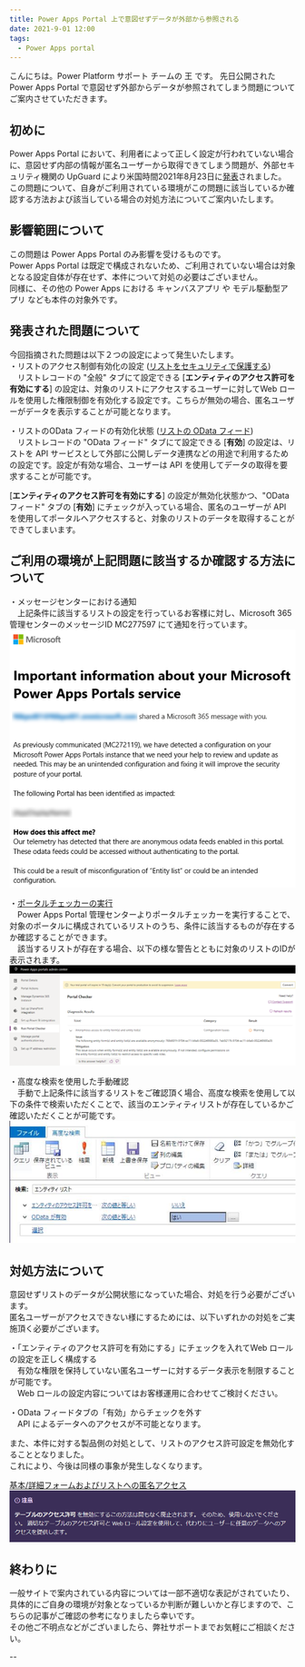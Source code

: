 ```yaml
---
title: Power Apps Portal 上で意図せずデータが外部から参照される
date: 2021-9-01 12:00
tags:
  - Power Apps portal
---
```


こんにちは。Power Platform サポート チームの 王 です。
先日公開された Power Apps Portal で意図せず外部からデータが参照されてしまう問題についてご案内させていただきます。

<!-- more -->

## 初めに

Power Apps Portal において、利用者によって正しく設定が行われていない場合に、意図せず内部の情報が匿名ユーザーから取得できてしまう問題が、外部セキュリティ機関の UpGuard により米国時間2021年8月23日に[発表](https://www.upguard.com/breaches/power-apps)されました。  
この問題について、自身がご利用されている環境がこの問題に該当しているか確認する方法および該当している場合の対処方法についてご案内いたします。


## 影響範囲について

この問題は Power Apps Portal のみ影響を受けるものです。  
Power Apps Portal は既定で構成されないため、ご利用されていない場合は対象となる設定自体が存在せず、本件について対処の必要はございません。  
同様に、その他の Power Apps における キャンバスアプリ や モデル駆動型アプリ なども本件の対象外です。


## 発表された問題について

今回指摘された問題は以下２つの設定によって発生いたします。  
・リストのアクセス制御有効化の設定 ([リストをセキュリティで保護する](https://docs.microsoft.com/ja-jp/powerapps/maker/portals/configure/entity-lists#securing-lsists))  
　リストレコードの "全般" タブにて設定できる [**エンティティのアクセス許可を有効にする**] の設定は、対象のリストにアクセスするユーザーに対してWeb ロールを使用した権限制御を有効化する設定です。こちらが無効の場合、匿名ユーザーがデータを表示することが可能となります。  

・リストのOData フィードの有効化状態 ([リストの OData フィード](https://docs.microsoft.com/en-us/powerapps/maker/portals/configure/entity-lists#list-odata-feeds))  
　リストレコードの "OData フィード" タブにて設定できる [**有効**] の設定は、リストを API サービスとして外部に公開しデータ連携などの用途で利用するための設定です。設定が有効な場合、ユーザーは API を使用してデータの取得を要求することが可能です。  


[**エンティティのアクセス許可を有効にする**] の設定が無効化状態かつ、"OData フィード" タブの [**有効**] にチェックが入っている場合、匿名のユーザーが API を使用してポータルへアクセスすると、対象のリストのデータを取得することができてしまいます。


## ご利用の環境が上記問題に該当するか確認する方法について

・メッセージセンターにおける通知  
　上記条件に該当するリストの設定を行っているお客様に対し、Microsoft 365 管理センターのメッセージID MC277597 にて通知を行っています。  
![](./OData-risk-in-portal/MC277597.png)

・[ポータルチェッカーの実行](https://docs.microsoft.com/ja-jp/powerapps/maker/portals/admin/portal-checker)  
　Power Apps Portal 管理センターよりポータルチェッカーを実行することで、対象のポータルに構成されているリストのうち、条件に該当するものが存在するか確認することができます。  
　該当するリストが存在する場合、以下の様な警告とともに対象のリストのIDが表示されます。  
![](./OData-risk-in-portal/portalchecker.png)

・高度な検索を使用した手動確認  
　手動で上記条件に該当するリストをご確認頂く場合、高度な検索を使用して以下の条件で検索いただくことで、該当のエンティティリストが存在しているかご確認いただくことが可能です。  
![](./OData-risk-in-portal/advancedfind.png)


## 対処方法について

意図せずリストのデータが公開状態になっていた場合、対処を行う必要がございます。  
匿名ユーザーがアクセスできない様にするためには、以下いずれかの対処をご実施頂く必要がございます。  

・「エンティティのアクセス許可を有効にする」にチェックを入れてWeb ロールの設定を正しく構成する  
　有効な権限を保持していない匿名ユーザーに対するデータ表示を制限することが可能です。  
　Web ロールの設定内容についてはお客様運用に合わせてご検討ください。  

・OData フィードタブの「有効」からチェックを外す  
　API によるデータへのアクセスが不可能となります。  

また、本件に対する製品側の対処として、リストのアクセス許可設定を無効化することとなりました。  
これにより、今後は同様の事象が発生しなくなります。  

[基本/詳細フォームおよびリストへの匿名アクセス](https://docs.microsoft.com/ja-jp/powerapps/maker/portals/admin/portal-checker-analysis#anonymous-access-to-basicadvanced-forms-and-lists)
![](./OData-risk-in-portal/deprication.png)

## 終わりに

一般サイトで案内されている内容については一部不適切な表記がされていたり、具体的にご自身の環境が対象となっているか判断が難しいかと存じますので、こちらの記事がご確認の参考になりましたら幸いです。  
その他ご不明点などがございましたら、弊社サポートまでお気軽にご相談ください。  


--
